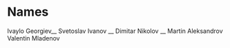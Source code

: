 # Names
Ivaylo Georgiev__
Svetoslav Ivanov __
Dimitar Nikolov __
Martin Aleksandrov 
Valentin Mladenov
